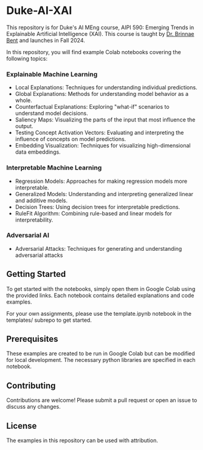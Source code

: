 # Duke-AI-XAI
This repository is for Duke's AI MEng course, AIPI 590: Emerging Trends in Explainable Artificial Intelligence (XAI). This course is taught by [Dr. Brinnae Bent](https://runsdata.org) and launches in Fall 2024. 

In this repository, you will find example Colab notebooks covering the following topics:

### Explainable Machine Learning
* Local Explanations: Techniques for understanding individual predictions.
* Global Explanations: Methods for understanding model behavior as a whole.
* Counterfactual Explanations: Exploring "what-if" scenarios to understand model decisions.
* Saliency Maps: Visualizing the parts of the input that most influence the output.
* Testing Concept Activation Vectors: Evaluating and interpreting the influence of concepts on model predictions.
* Embedding Visualization: Techniques for visualizing high-dimensional data embeddings.
### Interpretable Machine Learning
* Regression Models: Approaches for making regression models more interpretable.
* Generalized Models: Understanding and interpreting generalized linear and additive models.
* Decision Trees: Using decision trees for interpretable predictions.
* RuleFit Algorithm: Combining rule-based and linear models for interpretability.

### Adversarial AI
* Adversarial Attacks: Techniques for generating and understanding adversarial attacks

## Getting Started
To get started with the notebooks, simply open them in Google Colab using the provided links. Each notebook contains detailed explanations and code examples.

For your own assignments, please use the template.ipynb notebook in the templates/ subrepo to get started.

## Prerequisites
These examples are created to be run in Google Colab but can be modified for local development. The necessary python libraries are specified in each notebook.

## Contributing
Contributions are welcome! Please submit a pull request or open an issue to discuss any changes.

## License
The examples in this repository can be used with attribution.


